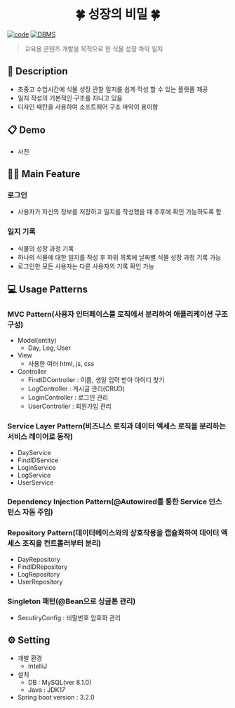 # <div align="center"> 🍀 성장의 비밀 🍀 </div>
[![code](https://img.shields.io/badge/Code-JAVA-orange)](https://docs.python.org/3/license.html)
[![DBMS](https://img.shields.io/badge/DBMS-MySQL-blue)](https://www.mysql.com/downloads/)
> 교육용 콘텐츠 개발을 목적으로 한 식물 성장 파악 일지

## 📖 Description
- 초중고 수업시간에 식물 성장 관찰 일지를 쉽게 작성 할 수 있는 플랫폼 제공
- 일지 작성의 기본적인 구조를 지니고 있음
- 디자인 패턴을 사용하여 소프트웨어 구조 파악이 용이함

## 📋 Demo
- 사진

## 👩‍💻 Main Feature
### 로그인
- 사용자가 자신의 정보를 저장하고 일지를 작성했을 때 추후에 확인 가능하도록 함
### 일지 기록
- 식물의 성장 과정 기록
- 하나의 식물에 대한 일지를 작성 후 하위 목록에 날짜별 식물 성장 과정 기록 가능
- 로그인한 모든 사용자는 다른 사용자의 기록 확인 가능

## 💻 Usage Patterns
### MVC Pattern(사용자 인터페이스를 로직에서 분리하여 애플리케이션 구조 구성)
- Model(entity)
    - Day, Log, User
- View
    - 사용한 여러 html, js, css
- Controller
    - FindIDController : 이름, 생일 입력 받아 아이디 찾기
    - LogController : 게시글 관리(CRUD)
    - LoginController : 로그인 관리
    - UserController : 회원가입 관리
      
### Service Layer Pattern(비즈니스 로직과 데이터 엑세스 로직을 분리하는 서비스 레이어로 동작)
- DayService
- FindIDService
- LoginService
- LogService
- UserService
     
### Dependency Injection Pattern(@Autowired를 통한 Service 인스턴스 자동 주입)
### Repository Pattern(데이터베이스와의 상호작용을 캡슐화하여 데이터 엑세스 조직을 컨트롤러부터 분리)
- DayRepository
- FindIDRepository
- LogRepository
- UserRepository
  
### Singleton 패턴(@Bean으로 싱글톤 관리)
- SecutiryConfig : 비밀번호 암호화 관리

## ⚙️ Setting
- 개발 환경
   - IntelliJ
- 설치
   - DB : MySQL(ver 8.1.0)
   - Java : JDK17
- Spring boot version : 3.2.0


